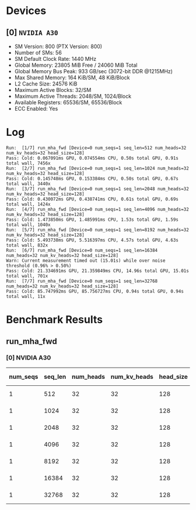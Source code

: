 # Devices

## [0] `NVIDIA A30`
* SM Version: 800 (PTX Version: 800)
* Number of SMs: 56
* SM Default Clock Rate: 1440 MHz
* Global Memory: 23805 MiB Free / 24060 MiB Total
* Global Memory Bus Peak: 933 GB/sec (3072-bit DDR @1215MHz)
* Max Shared Memory: 164 KiB/SM, 48 KiB/Block
* L2 Cache Size: 24576 KiB
* Maximum Active Blocks: 32/SM
* Maximum Active Threads: 2048/SM, 1024/Block
* Available Registers: 65536/SM, 65536/Block
* ECC Enabled: Yes

# Log

```
Run:  [1/7] run_mha_fwd [Device=0 num_seqs=1 seq_len=512 num_heads=32 num_kv_heads=32 head_size=128]
Pass: Cold: 0.067091ms GPU, 0.074554ms CPU, 0.50s total GPU, 0.91s total wall, 7456x 
Run:  [2/7] run_mha_fwd [Device=0 num_seqs=1 seq_len=1024 num_heads=32 num_kv_heads=32 head_size=128]
Pass: Cold: 0.145748ms GPU, 0.153384ms CPU, 0.50s total GPU, 0.67s total wall, 3440x 
Run:  [3/7] run_mha_fwd [Device=0 num_seqs=1 seq_len=2048 num_heads=32 num_kv_heads=32 head_size=128]
Pass: Cold: 0.430072ms GPU, 0.438741ms CPU, 0.61s total GPU, 0.69s total wall, 1424x 
Run:  [4/7] run_mha_fwd [Device=0 num_seqs=1 seq_len=4096 num_heads=32 num_kv_heads=32 head_size=128]
Pass: Cold: 1.473850ms GPU, 1.485991ms CPU, 1.53s total GPU, 1.59s total wall, 1040x 
Run:  [5/7] run_mha_fwd [Device=0 num_seqs=1 seq_len=8192 num_heads=32 num_kv_heads=32 head_size=128]
Pass: Cold: 5.493738ms GPU, 5.516397ms CPU, 4.57s total GPU, 4.63s total wall, 832x 
Run:  [6/7] run_mha_fwd [Device=0 num_seqs=1 seq_len=16384 num_heads=32 num_kv_heads=32 head_size=128]
Warn: Current measurement timed out (15.01s) while over noise threshold (0.96% > 0.50%)
Pass: Cold: 21.334691ms GPU, 21.359849ms CPU, 14.96s total GPU, 15.01s total wall, 701x 
Run:  [7/7] run_mha_fwd [Device=0 num_seqs=1 seq_len=32768 num_heads=32 num_kv_heads=32 head_size=128]
Pass: Cold: 85.747992ms GPU, 85.756727ms CPU, 0.94s total GPU, 0.94s total wall, 11x 
```

# Benchmark Results

## run_mha_fwd

### [0] NVIDIA A30

| num_seqs | seq_len | num_heads | num_kv_heads | head_size | Memory Reads | Memory Writes | Memory Usage | Tokens | Samples |  CPU Time  | Noise  |  GPU Time  | Noise  |  Elem/s  | GlobalMem BW | BWUtil |
|----------|---------|-----------|--------------|-----------|--------------|---------------|--------------|--------|---------|------------|--------|------------|--------|----------|--------------|--------|
|        1 |     512 |        32 |           32 |       128 |   12.000 MiB |     4.000 MiB |           16 |    512 |   7456x |  74.554 us | 64.42% |  67.091 us | 47.29% |   7.631M | 250.066 GB/s | 26.80% |
|        1 |    1024 |        32 |           32 |       128 |   24.000 MiB |     8.000 MiB |           32 |   1024 |   3440x | 153.384 us | 30.54% | 145.748 us |  2.93% |   7.026M | 230.222 GB/s | 24.67% |
|        1 |    2048 |        32 |           32 |       128 |   48.000 MiB |    16.000 MiB |           64 |   2048 |   1424x | 438.741 us | 10.89% | 430.072 us |  2.81% |   4.762M | 156.041 GB/s | 16.72% |
|        1 |    4096 |        32 |           32 |       128 |   96.000 MiB |    32.000 MiB |          128 |   4096 |   1040x |   1.486 ms |  6.01% |   1.474 ms |  1.62% |   2.779M |  91.066 GB/s |  9.76% |
|        1 |    8192 |        32 |           32 |       128 |  192.000 MiB |    64.000 MiB |          256 |   8192 |    832x |   5.516 ms |  4.90% |   5.494 ms |  1.05% |   1.491M |  48.862 GB/s |  5.24% |
|        1 |   16384 |        32 |           32 |       128 |  384.000 MiB |   128.000 MiB |          512 |  16384 |    701x |  21.360 ms |  1.76% |  21.335 ms |  0.96% | 767.951K |  25.164 GB/s |  2.70% |
|        1 |   32768 |        32 |           32 |       128 |  768.000 MiB |   256.000 MiB |         1024 |  32768 |     11x |  85.757 ms |  0.39% |  85.748 ms |  0.39% | 382.143K |  12.522 GB/s |  1.34% |
